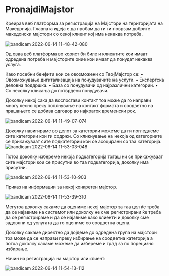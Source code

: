 # PronajdiMajstor

Креирав веб платформа за регистрација на Мајстори на територијата на Македонија. Главната идеја е да пробам да ги ги поврзам добрите македонски мајстори со секој клиент кој има некаква потреба.

![bandicam 2022-06-14 11-48-42-080](https://user-images.githubusercontent.com/63405482/173549816-7f55d3ee-5af4-462c-8ff4-603f52d98f53.jpg)

Од оваа веб платформа во корист би биле и клиентите кои имаат одредена потреба и мајсторите оние кои имаат да понудат некаква услуга.

Како посебни бенфити кои се овозможени со ТвојМајстор се:
•	Овозможување дигитализација на понудувачите на услуги.
•	Експертска деловна поддршка.
•	База со понудувачи од најразлични категории.
•	Со неколку кликања до потврдени понудувачи.

Доколку некој сака да воспостави контакт тоа може да го направи многу лесно преку поплнување на контакт формата и соодветно на прашањето се добива одговор во најкраток временски рок.

![bandicam 2022-06-14 11-49-07-074](https://user-images.githubusercontent.com/63405482/173550020-95c1d119-845c-4aec-9e45-d743449ff6ea.jpg)


Доколку навигираме во делот за категории можеме да ги погледнеме сите категории кои ги содржи. Со кликнување на некоја од категориите се прикажуваат сите подкатегории кои се асоцирани со таа категорија.
![bandicam 2022-06-14 11-53-03-048](https://user-images.githubusercontent.com/63405482/173550083-051e23eb-10b2-43f0-ac60-e93b0c8bc7cf.jpg)

Потоа доколку избереме некоја подкатегорија тогаш ни се прикажуваат сите мајстори кои се присутни во таа подкатегорија, доколку има присутни. 

![bandicam 2022-06-14 11-53-10-903](https://user-images.githubusercontent.com/63405482/173550113-31e086db-9fcd-41ea-9db1-f6c9d26a69c0.jpg)

Приказ на информации за некој конкретен мајстор.

![bandicam 2022-06-14 11-53-39-310](https://user-images.githubusercontent.com/63405482/173550136-65bc86ad-93f1-4473-8e4e-70a88b9470dd.jpg)

Мегутоа доколку сакаме да оцениме некој мајстор за таа цел ќе треба да се најавиме на системот или доколку не сме регистрирани ќе треба да се регистрирамe и да се најавиме како клиенти и доколку сме задовлни од услугата да го оцениме со соодветна оцена.

Доколку сакаме директно да дојдеме до одредена група на мајстори тоа може да се направи преку избирање на соодветна категорија а потоа доколку сакаме можеме да избереме и град за по порецизно избирање. 

Начин на регистрација на мајстор или клиент:

![bandicam 2022-06-14 11-54-13-112](https://user-images.githubusercontent.com/63405482/173550180-819f0248-cc43-4ddd-92d6-c450ab3bbf3b.jpg)
